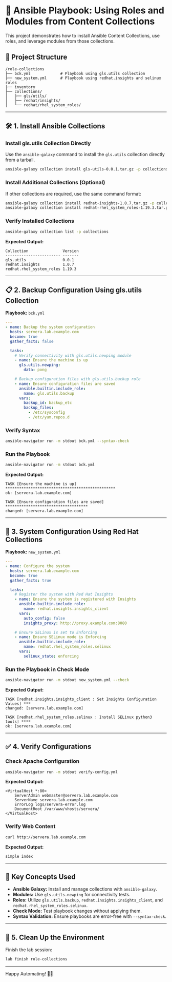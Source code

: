 # 🚀 **Ansible Playbook: Using Roles and Modules from Content Collections**

This project demonstrates how to install Ansible Content Collections, use roles, and leverage modules from those collections.

## 📂 **Project Structure**

```
/role-collections
├── bck.yml             # Playbook using gls.utils collection
├── new_system.yml      # Playbook using redhat.insights and selinux roles
├── inventory
├── collections/
│   ├── gls/utils/
│   ├── redhat/insights/
│   └── redhat/rhel_system_roles/
```

---

## 🛠️ **1. Install Ansible Collections**

### **Install gls.utils Collection Directly**

Use the `ansible-galaxy` command to install the `gls.utils` collection directly from a tarball.

```bash
ansible-galaxy collection install gls-utils-0.0.1.tar.gz -p collections
```

### **Install Additional Collections (Optional)**

If other collections are required, use the same command format:

```bash
ansible-galaxy collection install redhat-insights-1.0.7.tar.gz -p collections
ansible-galaxy collection install redhat-rhel_system_roles-1.19.3.tar.gz -p collections
```

### **Verify Installed Collections**

```bash
ansible-galaxy collection list -p collections
```

**Expected Output:**
```
Collection               Version
------------------------ -------
gls.utils                0.0.1
redhat.insights          1.0.7
redhat.rhel_system_roles 1.19.3
```

---

## 📋 **2. Backup Configuration Using gls.utils Collection**

**Playbook:** `bck.yml`

```yaml
---
- name: Backup the system configuration
  hosts: servera.lab.example.com
  become: true
  gather_facts: false

  tasks:
    # Verify connectivity with gls.utils.newping module
    - name: Ensure the machine is up
      gls.utils.newping:
        data: pong

    # Backup configuration files with gls.utils.backup role
    - name: Ensure configuration files are saved
      ansible.builtin.include_role:
        name: gls.utils.backup
      vars:
        backup_id: backup_etc
        backup_files:
          - /etc/sysconfig
          - /etc/yum.repos.d
```

### **Verify Syntax**
```bash
ansible-navigator run -m stdout bck.yml --syntax-check
```

### **Run the Playbook**
```bash
ansible-navigator run -m stdout bck.yml
```

**Expected Output:**
```
TASK [Ensure the machine is up] ************************************************
ok: [servera.lab.example.com]

TASK [Ensure configuration files are saved] ************************************
changed: [servera.lab.example.com]
```

---

## 🧪 **3. System Configuration Using Red Hat Collections**

**Playbook:** `new_system.yml`

```yaml
---
- name: Configure the system
  hosts: servera.lab.example.com
  become: true
  gather_facts: true

  tasks:
    # Register the system with Red Hat Insights
    - name: Ensure the system is registered with Insights
      ansible.builtin.include_role:
        name: redhat.insights.insights_client
      vars:
        auto_config: false
        insights_proxy: http://proxy.example.com:8080

    # Ensure SELinux is set to Enforcing
    - name: Ensure SELinux mode is Enforcing
      ansible.builtin.include_role:
        name: redhat.rhel_system_roles.selinux
      vars:
        selinux_state: enforcing
```

### **Run the Playbook in Check Mode**
```bash
ansible-navigator run -m stdout new_system.yml --check
```

**Expected Output:**
```
TASK [redhat.insights.insights_client : Set Insights Configuration Values] ***
changed: [servera.lab.example.com]

TASK [redhat.rhel_system_roles.selinux : Install SELinux python3 tools] ****
ok: [servera.lab.example.com]
```

---

## ✅ **4. Verify Configurations**

### **Check Apache Configuration**

```bash
ansible-navigator run -m stdout verify-config.yml
```

**Expected Output:**
```
<VirtualHost *:80>
    ServerAdmin webmaster@servera.lab.example.com
    ServerName servera.lab.example.com
    ErrorLog logs/servera-error.log
    DocumentRoot /var/www/vhosts/servera/
</VirtualHost>
```

### **Verify Web Content**
```bash
curl http://servera.lab.example.com
```

**Expected Output:**
```
simple index
```

---

## 📖 **Key Concepts Used**

- **Ansible Galaxy:** Install and manage collections with `ansible-galaxy`.
- **Modules:** Use `gls.utils.newping` for connectivity tests.
- **Roles:** Utilize `gls.utils.backup`, `redhat.insights.insights_client`, and `redhat.rhel_system_roles.selinux`.
- **Check Mode:** Test playbook changes without applying them.
- **Syntax Validation:** Ensure playbooks are error-free with `--syntax-check`.

---

## 🚦 **5. Clean Up the Environment**

Finish the lab session:
```bash
lab finish role-collections
```

---

Happy Automating! 🚀✨

